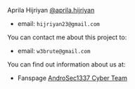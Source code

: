 Aprila Hijriyan [@aprila.hijriyan](https://m.facebook.com/aprila.hijriyan)
* email: `hijriyan23@gmail.com`

You can contact me about this project to:
* email: `w3brute@gmail.com`

You can find out information about us at:
* Fanspage [AndroSec1337 Cyber Team](http://m.facebook.com/androsec1337cyberteam)
